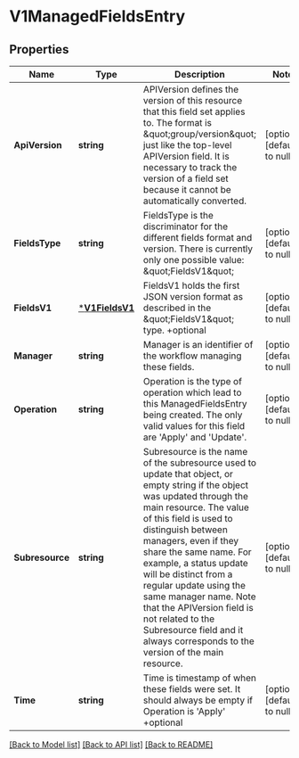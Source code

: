 # V1ManagedFieldsEntry

## Properties
Name | Type | Description | Notes
------------ | ------------- | ------------- | -------------
**ApiVersion** | **string** | APIVersion defines the version of this resource that this field set applies to. The format is \&quot;group/version\&quot; just like the top-level APIVersion field. It is necessary to track the version of a field set because it cannot be automatically converted. | [optional] [default to null]
**FieldsType** | **string** | FieldsType is the discriminator for the different fields format and version. There is currently only one possible value: \&quot;FieldsV1\&quot; | [optional] [default to null]
**FieldsV1** | [***V1FieldsV1**](v1.FieldsV1.md) | FieldsV1 holds the first JSON version format as described in the \&quot;FieldsV1\&quot; type. +optional | [optional] [default to null]
**Manager** | **string** | Manager is an identifier of the workflow managing these fields. | [optional] [default to null]
**Operation** | **string** | Operation is the type of operation which lead to this ManagedFieldsEntry being created. The only valid values for this field are &#39;Apply&#39; and &#39;Update&#39;. | [optional] [default to null]
**Subresource** | **string** | Subresource is the name of the subresource used to update that object, or empty string if the object was updated through the main resource. The value of this field is used to distinguish between managers, even if they share the same name. For example, a status update will be distinct from a regular update using the same manager name. Note that the APIVersion field is not related to the Subresource field and it always corresponds to the version of the main resource. | [optional] [default to null]
**Time** | **string** | Time is timestamp of when these fields were set. It should always be empty if Operation is &#39;Apply&#39; +optional | [optional] [default to null]

[[Back to Model list]](../README.md#documentation-for-models) [[Back to API list]](../README.md#documentation-for-api-endpoints) [[Back to README]](../README.md)


